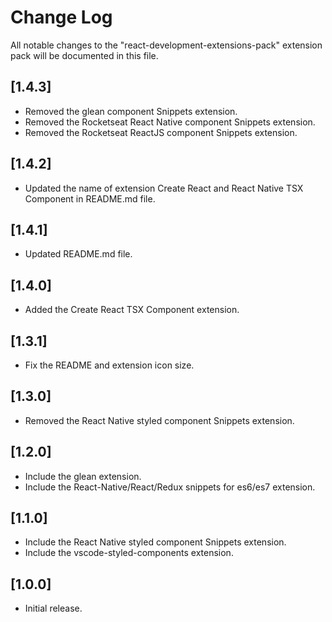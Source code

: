 # Change Log

All notable changes to the "react-development-extensions-pack" extension pack will be documented in this file.


## [1.4.3]

- Removed the glean component Snippets extension.
- Removed the Rocketseat React Native component Snippets extension.
- Removed the Rocketseat ReactJS component Snippets extension.

## [1.4.2]

- Updated the name of extension Create React and React Native TSX Component in README.md file.

## [1.4.1]

- Updated README.md file.

## [1.4.0]

- Added the Create React TSX Component extension.

## [1.3.1]

- Fix the README and extension icon size.

## [1.3.0]

- Removed the React Native styled component Snippets extension.

## [1.2.0]

- Include the glean extension.
- Include the React-Native/React/Redux snippets for es6/es7 extension.

## [1.1.0]

- Include the React Native styled component Snippets extension.
- Include the vscode-styled-components extension.

## [1.0.0]

- Initial release.
